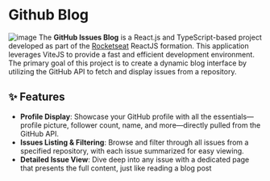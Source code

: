 # Github Blog
![image](https://github.com/user-attachments/assets/8a7cdbf3-a861-48b7-a896-b3125a6280c9)
The **GitHub Issues Blog** is a React.js and TypeScript-based project developed as part of the [Rocketseat](https://rocketseat.com.br/) ReactJS formation. This application leverages ViteJS to provide a fast and efficient development environment. The primary goal of this project is to create a dynamic blog interface by utilizing the GitHub API to fetch and display issues from a repository.

## ✨ Features

-   **Profile Display**: Showcase your GitHub profile with all the essentials—profile picture, follower count, name, and more—directly pulled from the GitHub API.
-   **Issues Listing & Filtering**: Browse and filter through all issues from a specified repository, with each issue summarized for easy viewing.
-   **Detailed Issue View**: Dive deep into any issue with a dedicated page that presents the full content, just like reading a blog post
